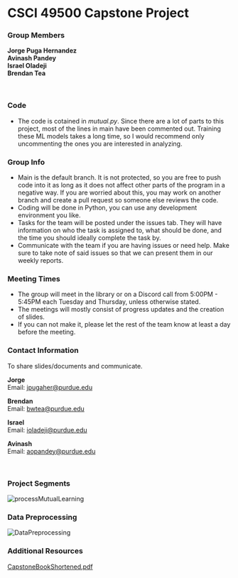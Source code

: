 # CSCI 49500 Capstone Project

### Group Members <br/>
**Jorge Puga Hernandez**  
**Avinash Pandey**  
**Israel Oladeji**  
**Brendan Tea**

<br/>

### Code
- The code is cotained in *mutual.py*. Since there are a lot of parts to this
project, most of the lines in main have been commented out. Training these ML models takes
a long time, so I would recommend only uncommenting the ones you are interested in
analyzing.

### Group Info
- Main is the default branch. It is not protected, so you are free to push
code into it as long as it does not affect other parts of the program in
a negative way. If you are worried about this, you may work on another branch
and create a pull request so someone else reviews the code.
- Coding will be done in Python, you can use any development environment you like.
- Tasks for the team will be posted under the issues tab. They
will have information on who the task is assigned to, what should be done, and the
time you should ideally complete the task by.
- Communicate with the team if you are having issues or need help. Make sure to take
note of said issues so that we can present them in our weekly reports.

### Meeting Times
- The group will meet in the library or on a Discord call from 5:00PM - 5:45PM each Tuesday and Thursday,
unless otherwise stated.
- The meetings will mostly consist of progress updates and the creation of slides.
- If you can not make it, please let the rest of the team know at least a day before the meeting.

### Contact Information <br/>
To share slides/documents and communicate.  

**Jorge**  
  Email: jpugaher@purdue.edu  

**Brendan**  
  Email: bwtea@purdue.edu  

**Israel**  
  Email: ioladeji@purdue.edu  

  **Avinash**  
  Email: aopandey@purdue.edu  

  
<br/>

### Project Segments
![processMutualLearning](https://github.com/user-attachments/assets/bf5df7a7-a30c-4ddc-a730-26762934d03c)

### Data Preprocessing
![DataPreprocessing](https://github.com/user-attachments/assets/97601efb-cf18-4c6c-8187-009390c47884)


### Additional Resources
[CapstoneBookShortened.pdf](https://github.com/user-attachments/files/17000707/CapstoneBookShortened.pdf)

